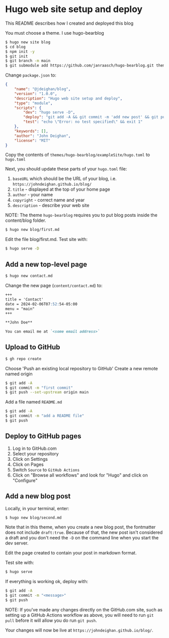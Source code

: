 Hugo web site setup and deploy
==============================

This README describes how I created and deployed this blog

You must choose a theme. I use hugo-bearblog

```bash
$ hugo new site blog
$ cd blog
$ npm init -y
$ git init
$ git branch -m main
$ git submodule add https://github.com/janraasch/hugo-bearblog.git themes/hugo-bearblog
```

Change `package.json` to:

```json
{
	"name": "@jdeighan/blog",
	"version": "1.0.0",
	"description": "Hugo web site setup and deploy",
	"type": "module",
	"scripts": {
		"dev": "hugo serve -D",
		"deploy": "git add -A && git commit -m 'add new post' && git push",
		"test": "echo \"Error: no test specified\" && exit 1"
	},
	"keywords": [],
	"author": "John Deighan",
	"license": "MIT"
}
```

Copy the contents of `themes/hugo-bearblog/exampleSite/hugo.toml`
to `hugo.toml`

Next, you should update these parts of your `hugo.toml` file:

1. `baseURL` which should be the URL of your blog,
	i.e. `https://johndeighan.github.io/blog/`
2. `title` - displayed at the top of your home page
3. `author` - your name
4. `copyright` - correct name and year
5. `description` - describe your web site

NOTE: The theme `hugo-bearblog` requires you to put
blog posts inside the content/blog folder.

```bash
$ hugo new blog/first.md
```

Edit the file blog/first.md. Test site with:

```bash
$ hugo serve -D
```

Add a new top-level page
------------------------

```bash
$ hugo new contact.md
```

Change the new page (`content/contact.md`) to:

```markdown
+++
title = 'Contact'
date = 2024-02-06T07:52:54-05:00
menu = "main"
+++

**John Doe**

You can email me at `<some email address>`
```

Upload to GitHub
----------------

```bash
$ gh repo create
```

Choose 'Push an existing local repository to GitHub'
Create a new remote named origin

```bash
$ git add -A
$ git commit -m "first commit"
$ git push --set-upstream origin main
```

Add a file named `README.md`

```bash
$ git add -A
$ git commit -m "add a README file"
$ git push
```

Deploy to GitHub pages
----------------------

1. Log in to GitHub.com
2. Select your repository
3. Click on Settings
4. Click on Pages
5. Switch `Source` to `GitHub Actions`
6. Click on "Browse all workflows" and look for "Hugo"
	and click on "Configure"

Add a new blog post
-------------------

Locally, in your terminal, enter:

```bash
$ hugo new blog/second.md
```

Note that in this theme, when you create a new blog post,
the fontmatter does not include `draft:true`. Because of that,
the new post isn't considered a draft and you don't need the
`-D` on the command line when you start the dev server.

Edit the page created to contain your post in markdown format.

Test site with:

```bash
$ hugo serve
```

If everything is working ok, deploy with:

```bash
$ git add -A
$ git commit -m "<message>"
$ git push
```

NOTE: If you've made any changes directly on the GitHub.com
site, such as setting up a GitHub Actions workflow as above,
you will need to run `git pull` before it will allow you do
run `git push`.

Your changes will now be live at `https://johndeighan.github.io/blog/`.

